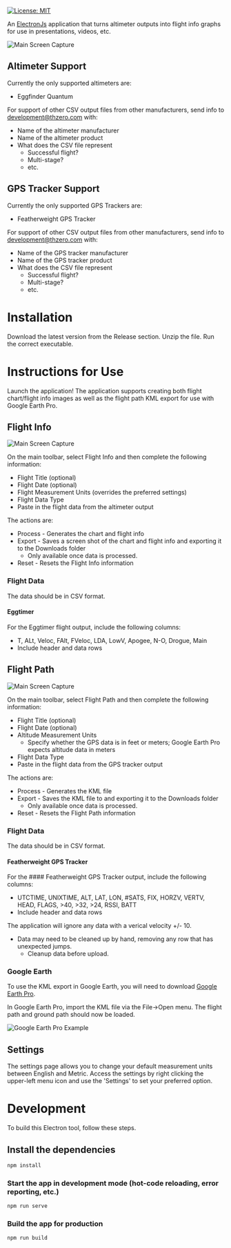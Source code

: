 [![License: MIT](https://img.shields.io/badge/License-MIT-yellow.svg)](https://opensource.org/licenses/MIT)

An [ElectronJs](https://www.electronjs.org) application that turns altimeter outputs into flight info graphs for use in presentations, videos, etc.

![Main Screen Capture](/images/screencap.png)

## Altimeter Support

Currently the only supported altimeters are:

* Eggfinder Quantum

For support of other CSV output files from other manufacturers, send info to [development@thzero.com](mailto:development@thzero.com?subject=[Rocket%20Graph]%20Altimeter%20Support%2Example) with:

* Name of the altimeter manufacturer
* Name of the altimeter product
* What does the CSV file represent
    * Successful flight?
    * Multi-stage?
    * etc.

## GPS Tracker Support

Currently the only supported GPS Trackers are:

* Featherweight GPS Tracker

For support of other CSV output files from other manufacturers, send info to [development@thzero.com](mailto:development@thzero.com?subject=[Rocket%20Graph]%20GPS%20Tracker%20Support%2Example) with:

* Name of the GPS tracker manufacturer
* Name of the GPS tracker product
* What does the CSV file represent
    * Successful flight?
    * Multi-stage?
    * etc.

# Installation

Download the latest version from the Release section.
Unzip the file.
Run the correct executable.

# Instructions for Use

Launch the application!  The application supports creating both flight chart/flight info images as well as the flight path KML export for use with Google Earth Pro.

## Flight Info

![Main Screen Capture](/images/screencap.png)

On the main toolbar, select Flight Info and then complete the following information:

* Flight Title (optional)
* Flight Date (optional)
* Flight Measurement Units (overrides the preferred settings)
* Flight Data Type
* Paste in the flight data from the altimeter output

The actions are:

* Process - Generates the chart and flight info
* Export - Saves a screen shot of the chart and flight info and exporting it to the Downloads folder
    * Only available once data is processed.
* Reset - Resets the Flight Info information

### Flight Data

The data should be in CSV format.

#### Eggtimer

For the Eggtimer flight output, include the following columns:
* T, ALt, Veloc, FAlt, FVeloc, LDA, LowV, Apogee, N-O, Drogue, Main
* Include header and data rows

## Flight Path

![Main Screen Capture](/images/screencap2.png)

On the main toolbar, select Flight Path and then complete the following information:

* Flight Title (optional)
* Flight Date (optional)
* Altitude Measurement Units
    * Specify whether the GPS data is in feet or meters; Google Earth Pro expects altitude data in meters
* Flight Data Type
* Paste in the flight data from the GPS tracker output

The actions are:

* Process - Generates the KML file
* Export - Saves the KML file to and exporting it to the Downloads folder
    * Only available once data is processed.
* Reset - Resets the Flight Path information

### Flight Data

The data should be in CSV format.

#### Featherweight GPS Tracker

For the #### Featherweight GPS Tracker output, include the following columns:
* UTCTIME, UNIXTIME, ALT, LAT, LON, #SATS, FIX, HORZV, VERTV, HEAD, FLAGS, >40, >32, >24, RSSI, BATT
* Include header and data rows

The application will ignore any data with a verical velocity +/- 10.
* Data may need to be cleaned up by hand, removing any row that has unexpected jumps.
    * Cleanup data before upload.

### Google Earth

To use the KML export in Google Earth, you will need to download [Google Earth Pro](https://www.google.com/earth/versions).

In Google Earth Pro, import the KML file via the File->Open menu.
The flight path and ground path should now be loaded.

![Google Earth Pro Example](/images/googlearthexample.png)

## Settings
The settings page allows you to change your default measurement units between English and Metric.  Access the settings by right clicking the upper-left menu icon and use the 'Settings' to set your preferred option.

# Development

To build this Electron tool, follow these steps.

## Install the dependencies
```bash
npm install
```

### Start the app in development mode (hot-code reloading, error reporting, etc.)
```bash
npm run serve
```

### Build the app for production
```bash
npm run build
```
